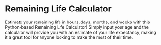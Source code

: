 # Remaining Life Calculator

Estimate your remaining life in hours, days, months, and weeks with this Python-based Remaining Life Calculator! Simply input your age and the calculator will provide you with an estimate of your life expectancy, making it a great tool for anyone looking to make the most of their time.
